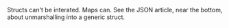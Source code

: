 Structs can't be interated.  Maps can.  See the JSON article, near the bottom, about unmarshalling into a generic struct.

